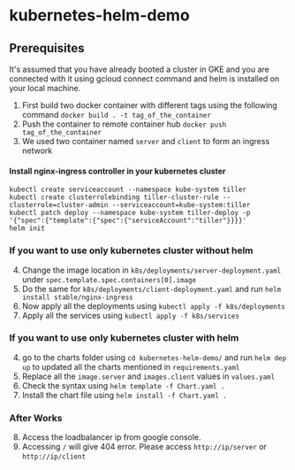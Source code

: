 # kubernetes-helm-demo

## Prerequisites
It's assumed that you have already booted a cluster in GKE and you are connected with it using gcloud connect command and helm is installed on your local machine.


1. First build two docker container with different tags using the following command `docker build . -t tag_of_the_container`
2. Push the container to remote container hub `docker push tag_of_the_container`
3. We used two container named `server` and `client` to form an ingress network

#### Install nginx-ingress controller in your kubernetes cluster 
```
kubectl create serviceaccount --namespace kube-system tiller
kubectl create clusterrolebinding tiller-cluster-rule --clusterrole=cluster-admin --serviceaccount=kube-system:tiller
kubectl patch deploy --namespace kube-system tiller-deploy -p '{"spec":{"template":{"spec":{"serviceAccount":"tiller"}}}}'
helm init
```

### If you want to use only kubernetes cluster without helm
4. Change the image location in `k8s/deployments/server-deployment.yaml` under `spec.template.spec.containers[0].image`
5. Do the same for `k8s/deployments/client-deployment.yaml` and run `helm install stable/nginx-ingress`
6. Now apply all the deployments using `kubectl apply -f k8s/deployments`
7. Apply all the services using `kubectl apply -f k8s/services`

### If you want to use only kubernetes cluster with helm
4. go to the charts folder using `cd kubernetes-helm-demo/` and run `helm dep up` to updated all the charts mentioned in `requirements.yaml`
5. Replace all the `image.server` and `images.client` values in `values.yaml`
6. Check the syntax using `helm template -f Chart.yaml .`
7. Install the chart file using `helm install -f Chart.yaml .`


### After Works
8. Access the loadbalancer ip from google console.
9. Accessing `/` will give 404 error. Please access `http://ip/server` or `http://ip/client`
